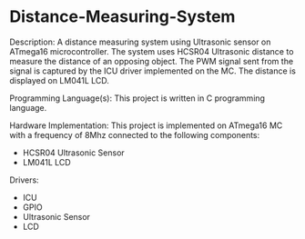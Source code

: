 # Distance-Measuring-System
Description:
A distance measuring system using Ultrasonic sensor on ATmega16 microcontroller.
The system uses HCSR04 Ultrasonic distance to measure the distance of an opposing object.
The PWM signal sent from the signal is captured by the ICU driver implemented on the MC.
The distance is displayed on LM041L LCD.

Programming Language(s):
This project is written in C programming language.

Hardware Implementation:
This project is implemented on ATmega16 MC with a frequency of 8Mhz connected to the 
following components:
  - HCSR04 Ultrasonic Sensor
  - LM041L LCD
   
Drivers:
  - ICU
  - GPIO
  - Ultrasonic Sensor
  - LCD
